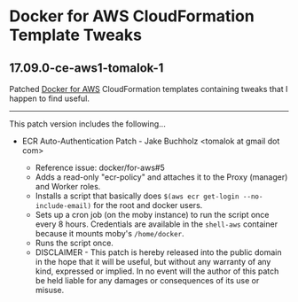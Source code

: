 # Docker for AWS CloudFormation Template Tweaks

## 17.09.0-ce-aws1-tomalok-1

Patched [Docker for AWS](https://docs.docker.com/docker-for-aws/) CloudFormation templates containing tweaks that I happen to find useful.

----

This patch version includes the following...

* ECR Auto-Authentication Patch - Jake Buchholz \<tomalok at gmail dot com\>

  * Reference issue: docker/for-aws#5
  * Adds a read-only "ecr-policy" and attaches it to the Proxy (manager) and Worker roles.
  * Installs a script that basically does `$(aws ecr get-login --no-include-email)` for the root and docker users.
  * Sets up a cron job (on the moby instance) to run the script once every 8 hours.  Credentials are available in the `shell-aws` container because it mounts moby's `/home/docker`.
  * Runs the script once.
  * DISCLAIMER - This patch is hereby released into the public domain in the hope that it will be useful, but without any warranty of any kind, expressed or implied.  In no event will the author of this patch be held liable for any damages or consequences of its use or misuse.
